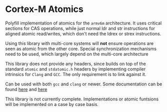 # Cortex-M Atomics

Polyfill implementation of atomics for the `armv6m` architecture. It uses critical sections for CAS operations, while just normal ldr and str instructions for aligned atomic read/writes, which don't need the ldrex or strex instructions.

Using this library with multi-core systems will **not** ensure operations are seen as atomic from the other core. Special synchronization mechanisms need to be used, which largely depend on the multi-core architecture

This library does not provide any headers, since builds on top of the standard `atomic` and `stdatomic.h` headers by implementing compiler intrinsics for `Clang` and `GCC`. The only requirement is to link against it.

Can be used with both `gcc` and `clang` or newer. Some documentation can be found [here](https://llvm.org/docs/Atomics.html#id17) and [here](https://gcc.gnu.org/wiki/Atomic/GCCMM/LIbrary)

This library is not currently complete. Implementations or atomic funtsions will be implemented on a case by case basis.

